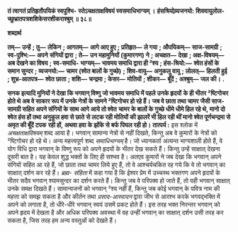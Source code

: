 **तं त्वागतं प्रतिहृतौपयिकं स्वपुश्भि-** **स्तेऽचक्षताक्षविषयं स्वसमाधिभाग्यम् ।** **हंसश्रियोव्र्यजनयो: शिववायुलोल-** **च्छुभ्रातपत्रशशिकेसरशीकराश्बुम् ॥ ३८॥** 

**शब्दार्थ** 

**तम्—** **उन्हें** **; तु—** **लेकिन** **; आगतम्—** **आगे आए हुए** **; प्रतिहृत—** **ले गया** **; औपयिकम्—** **साज-सामग्री** **; स्व-पुश्भि:—** **अपने** **संगियों द्वारा** **; ते—** **उन महामुनियों (कुमारगण) ने** **; अचक्षत—** **देखा** **; अक्ष-विषयम्—** **अब देखने का विषय** **; स्व-समाधि-** **भाग्यम्—** **भावमय समाधि द्वारा ही ²श्य** **; हंस-श्रियो:—** **श्वेत हंसों के समान सुन्दर** **; व्यजनयो:—** **चामर (श्वेत बालों के गुच्छे)** **;** **शिव-वायु—** **अनुकलू वायु** **; लोलत्—** **हिलती हुई** **; शुभ्र-आतपत्र—** **श्वेत छाता** **; शशि—** **चन्द्रमा** **; केसर—** **मोतियों** **; शीकर—** **बूँदें** **;** **अश्बुम्—** **जल की।** **.** 

**सनक इत्यादि मुनियों ने देखा कि भगवान् विष्णु जो भावमय समाधि में पहले उनके हृदयों** **के ही भीतर ²ष्टिगोचर होते थे अब वे साकार रूप में उनके नेत्रों के सामने ²ष्टिगोचर हो रहे हैं।** **जब वे छाता तथा चामर जैसी साज-सामग्री सहित अपने संगियों के साथ आगे आये तो श्वेत** **चामर के बालों के गुच्छे धीमे धीमे हिल रहे थे, मानो दो श्वेत हंस हों तथा अनुकूल हवा से छाते** **से लटक रही मोतियों की झालरें भी हिल रही थीं मानो श्वेत पूर्णचन्द्रमा से अमृत की बूँदें टपक** **रही हों, अथवा हवा के झोंके से बर्फ पिघल रही हो।** **तात्पर्य :** इस श्लोक में *अचक्षताक्षविषयम्* शब्द आया है। भगवान् सामान्य नेत्रों से नहीं दिखते, किन्तु अब वे कुमारों के नेत्रों को ²ष्टिगोचर हो रहे थे। अन्य महत्त्वपूर्ण शब्द *समाधिभाग्यम्* है। जो ध्यानकर्ता अत्यन्त भाग्यशाली होते हैं, वे योग विधि द्वारा भगवान् के विष्णु रूप को अपने हृदयों के भीतर देख सकते हैं। किन्तु उन्हें साक्षात् देखना दूसरी बात है। यह केवल शुद्ध भक्तों के लिए ही सश्भव है। अतएव कुमारों ने जब देखा कि भगवान् अपने संगियों सहित आ रहे हैं, जो छाता तथा चामर लिये हुए हैं, तो वे आश्चर्यचकित रह गये कि वे तो भगवान् का साक्षात् दर्शन कर रहे हैं। *ब्रह्म-* *संहिता* में कहा गया है कि ईश्वर प्रेम में उच्चस्थ भक्तगण अपने हृदयों के भीतर सदैव भगवान् श्यामसुन्दर का दर्शन करते हैं। किन्तु जब वे परिपक्व हो जाते हैं, तो वही भगवान् साक्षात् उनके समक्ष दिखते हैं। सामान्यजनों को भगवान् ²श्य नहीं हैं, किन्तु जब कोई भगवान् के पवित्र नाम की महत्ता को समझ सकता है और कीर्तन तथा *प्रसाद-आस्वादन* द्वारा जीभ से आरश्भ करके भगवद्भक्ति में अपने को लगाता है, तो धीरे-धीरे भगवान् स्वयं उसमें प्रकट होते हैं। इस तरह भक्त निरन्तर भगवान् को अपने हृदय में देखता है और अधिक परिपक्व अवस्था में वह उन्हीं भगवान् का साक्षात् दर्शन उसी तरह कर सकता है, जिस तरह हम अन्य वस्तुओं को देखते हैं।  